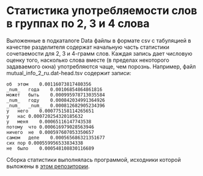 # Статистика употребляемости слов в группах по 2, 3 и 4 слова

Выложенные в подкаталоге Data файлы в формате csv с табуляцией в качестве разделителя
содержат начальную часть статистики сочетаемости для 2, 3 и 4-грамм слов. Каждая запись 
дает числовую оценку того, насколько слова вместе (в пределах некоторого задаваемого окна)
употребляются чаще, чем порознь. Например, файл mutual_info_2_ru.dat-head.tsv содержит
записи:

```
об	этом	0.00116073817480356
_num_	года	0.00106854864861816
может	быть	0.000995978713035584
_num_	году	0.000842034991364926
_num_	_num_	0.000812682905234396
у	него	0.000775158114265651
у	нас	0.000720254320185632
у	меня	0.00065116147743538
потому	что	0.000616979028563946
ничего	не	0.000597607053350657
самом	деле	0.000565686321351677
сих	пор	0.000559956533834338
не	было	0.000548108830116689
```

Сборка статистики выполнялась программой, исходники которой выложены в [этом репозитории](https://github.com/Koziev/NGrams/tree/master/CSharpTools/MutualInfo).
